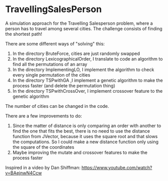 # TravellingSalesPerson

A simulation approach for the Travelling Salesperson problem, where a person has to travel among several cities.
The challenge consists of finding the shortest path!

There are some different ways of "solving" this:
  1. In the directory BruteForce, cities are just randomly swapped
  2. In the directory LexicographicalOrder, I translate to code an algorithm to find all the permutations of an array
  3. In the directory ImplementingLO, I implement the algorithm to check every single permutation of the cities
  4. In the directory TSPwithGA ,I implement a genetic algorithm to make the process faster (and delete the permutation thing)
  5. In the directory TSPwithCrossOver, I implement crossover feature to the genetic algorithm
 
The number of cities can be changed in the code.

There are a few improvements to do:
  1. Since the matter of distance is only comparing an order with another to find the one that fits the best, there is no need to use the distance function from JVector, because it uses the square root and that slows the computations. So I could make a new distance function only using the square of the coordinates
  2. Maybe improving the mutate and crossover features to make the process faster

Inspired in a video by Dan Shiffman: 
https://www.youtube.com/watch?v=BAejnwN4Ccw
